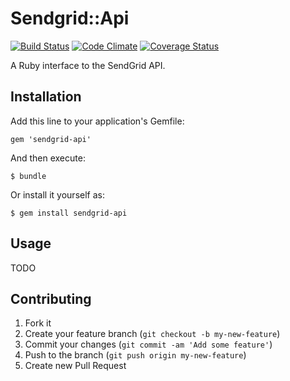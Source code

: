 # Sendgrid::Api

[![Build Status](https://secure.travis-ci.org/renatosnrg/sendgrid-api.png?branch=master)][gem]
[![Code Climate](https://codeclimate.com/github/renatosnrg/sendgrid-api.png)][codeclimate]
[![Coverage Status](https://coveralls.io/repos/renatosnrg/sendgrid-api/badge.png?branch=master)][coveralls]

[gem]: http://travis-ci.org/renatosnrg/sendgrid-api
[codeclimate]: https://codeclimate.com/github/renatosnrg/sendgrid-api
[coveralls]: https://coveralls.io/r/renatosnrg/sendgrid-api

A Ruby interface to the SendGrid API.

## Installation

Add this line to your application's Gemfile:

    gem 'sendgrid-api'

And then execute:

    $ bundle

Or install it yourself as:

    $ gem install sendgrid-api

## Usage

TODO

## Contributing

1. Fork it
2. Create your feature branch (`git checkout -b my-new-feature`)
3. Commit your changes (`git commit -am 'Add some feature'`)
4. Push to the branch (`git push origin my-new-feature`)
5. Create new Pull Request
